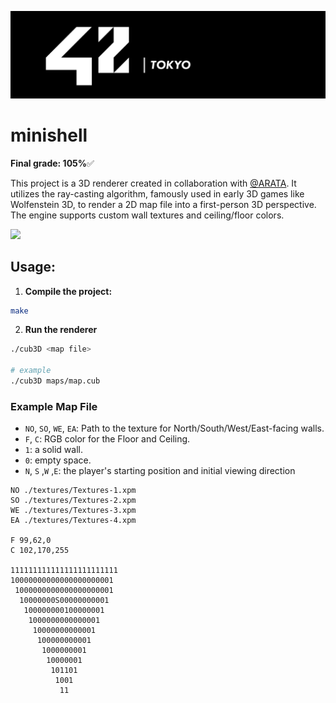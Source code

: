 ![](https://github.com/Sur1ive/42tokyo_piscine/blob/master/42.png)
# minishell
**Final grade: 105%**:white_check_mark:</br>

This project is a 3D renderer created in collaboration with [@ARATA](https://github.com/N-Art157). It utilizes the ray-casting algorithm, famously used in early 3D games like Wolfenstein 3D, to render a 2D map file into a first-person 3D perspective. The engine supports custom wall textures and ceiling/floor colors.

![](./demo.gif)

## Usage:
1. **Compile the project:**
```bash
make
```
2. **Run the renderer**
```bash
./cub3D <map file>

# example
./cub3D maps/map.cub
```

### Example Map File
- `NO`, `SO`, `WE`, `EA`: Path to the texture for North/South/West/East-facing walls.
- `F`, `C`: RGB color for the Floor and Ceiling.
- `1`: a solid wall.
- `0`: empty space.
- `N`, `S` ,`W` ,`E`: the player's starting position and initial viewing direction
```
NO ./textures/Textures-1.xpm
SO ./textures/Textures-2.xpm
WE ./textures/Textures-3.xpm
EA ./textures/Textures-4.xpm

F 99,62,0
C 102,170,255

111111111111111111111111
10000000000000000000001
 1000000000000000000001
  10000000S00000000001
   100000000100000001
    1000000000000001
     10000000000001
      100000000001
       1000000001
        10000001
         101101
          1001
           11
```
